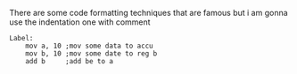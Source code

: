 There are some code formatting techniques that are famous
but i am gonna use the indentation one with comment

```
Label:
    mov a, 10 ;mov some data to accu
    mov b, 10 ;mov some date to reg b
    add b     ;add be to a
```